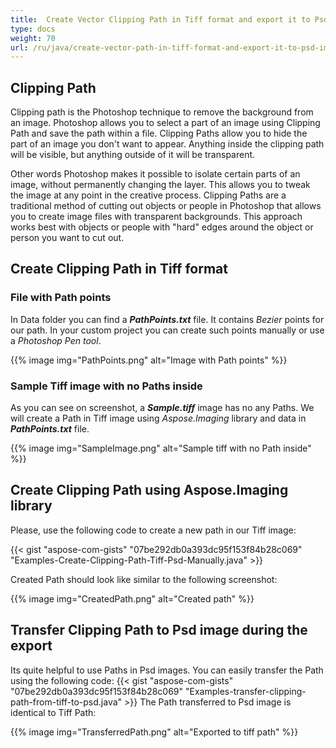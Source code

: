```yaml
---
title:  Create Vector Clipping Path in Tiff format and export it to Psd image 
type: docs
weight: 70
url: /ru/java/create-vector-path-in-tiff-format-and-export-it-to-psd-image/
---
```


## Clipping Path

Clipping path is the Photoshop technique to remove the background from an image. Photoshop allows you to select a part of an image using Clipping Path  and save the path within a file. Clipping Paths allow you to hide the  part of an image you don't want to appear. Anything inside the clipping  path will be visible, but anything outside of it will be transparent.

Other words Photoshop makes it possible to isolate certain parts of an image, without permanently changing the layer. This allows you to tweak the  image at any point in the creative process. Clipping Paths are a  traditional method of cutting out objects or people in Photoshop that  allows you to create image files with transparent backgrounds. This  approach works best with objects or people with "hard" edges around the  object or person you want to cut out.

## Create Clipping Path in Tiff format

### File with Path points

In Data folder you can find a ***PathPoints.txt*** file. It contains *Bezier* points for our path. In your custom project you can create such points manually or use a *Photoshop Pen tool*.

{{% image img="PathPoints.png" alt="Image with Path points" %}}

### Sample Tiff image with no Paths inside

As you can see on screenshot, a ***Sample.tiff*** image has no any Paths. We will create a Path in Tiff image using *Aspose.Imaging* library and data in ***PathPoints.txt*** file.

{{% image img="SampleImage.png" alt="Sample tiff with no Path inside" %}}

## Create Clipping Path using Aspose.Imaging library

Please, use the following code to create a new path in our Tiff image:

{{< gist "aspose-com-gists" "07be292db0a393dc95f153f84b28c069" "Examples-Create-Clipping-Path-Tiff-Psd-Manually.java" >}}

Created Path should look like similar to the following screenshot:

{{% image img="CreatedPath.png" alt="Created path" %}}

## Transfer Clipping Path to Psd image during the export

Its quite helpful to use Paths in Psd images. You can easily transfer the Path using the following code:
{{< gist "aspose-com-gists" "07be292db0a393dc95f153f84b28c069" "Examples-transfer-clipping-path-from-tiff-to-psd.java" >}}
The Path transferred to Psd image is identical to Tiff Path:

{{% image img="TransferredPath.png" alt="Exported to tiff path" %}}

